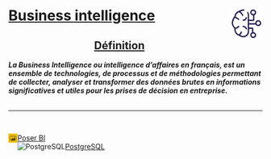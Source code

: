 # **[Business intelligence](https://github.com/MiKL5/artificialIntelligence/blob/master/docs/other/bi)** <a href="https://github.com/MiKL5/"> <img src="assets/bi.svg" alt="Business intelligence" align="right" height="64px"> </a>
<div align="center">

[Définition](https://github.com/MiKL5/artificialIntelligence/blob/master/docs/other/bi)  
-

</div>
<b><i>La Business Intelligence ou intelligence d’affaires en français, est un ensemble de technologies, de processus et de méthodologies permettant de collecter, analyser et transformer des données brutes en informations significatives et utiles pour les prises de décision en entreprise.</i></b><br><br>

___

<br>

[Poser BI](https://github.com/MiKL5/PowerBI)<a href="../"> <img src="https://github.com/MiKL5/PowerBI/raw/master/assets/powerBi.png" alt="Power BI" align="left" height="18px"> </a>  
[PostgreSQL](https://github.com/MiKL5/PostgreSQL) <a href="../"> <img src="https://camo.githubusercontent.com/1c93309e27f7e3828accdc0492277a51ebaa33f925cd8b6a2b21262fe2b0db66/68747470733a2f2f75706c6f61642e77696b696d656469612e6f72672f77696b6970656469612f636f6d6d6f6e732f322f32392f506f737467726573716c5f656c657068616e742e737667" alt="PostgreSQL" align="left" height="18px"> </a>